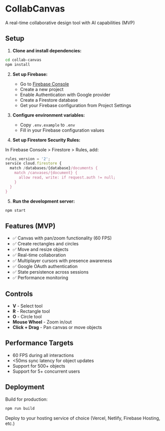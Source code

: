 # CollabCanvas

A real-time collaborative design tool with AI capabilities (MVP)

## Setup

1. **Clone and install dependencies:**
```bash
cd collab-canvas
npm install
```

2. **Set up Firebase:**
   - Go to [Firebase Console](https://console.firebase.google.com)
   - Create a new project
   - Enable Authentication with Google provider
   - Create a Firestore database
   - Get your Firebase configuration from Project Settings

3. **Configure environment variables:**
   - Copy `.env.example` to `.env`
   - Fill in your Firebase configuration values

4. **Set up Firestore Security Rules:**

In Firebase Console > Firestore > Rules, add:
```javascript
rules_version = '2';
service cloud.firestore {
  match /databases/{database}/documents {
    match /canvases/{document} {
      allow read, write: if request.auth != null;
    }
  }
}
```

5. **Run the development server:**
```bash
npm start
```

## Features (MVP)

- ✅ Canvas with pan/zoom functionality (60 FPS)
- ✅ Create rectangles and circles
- ✅ Move and resize objects
- ✅ Real-time collaboration
- ✅ Multiplayer cursors with presence awareness
- ✅ Google OAuth authentication
- ✅ State persistence across sessions
- ✅ Performance monitoring

## Controls

- **V** - Select tool
- **R** - Rectangle tool
- **O** - Circle tool
- **Mouse Wheel** - Zoom in/out
- **Click + Drag** - Pan canvas or move objects

## Performance Targets

- 60 FPS during all interactions
- <50ms sync latency for object updates
- Support for 500+ objects
- Support for 5+ concurrent users

## Deployment

Build for production:
```bash
npm run build
```

Deploy to your hosting service of choice (Vercel, Netlify, Firebase Hosting, etc.)